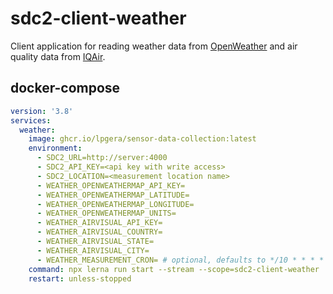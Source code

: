 # sdc2-client-weather

Client application for reading weather data from [OpenWeather](https://openweathermap.org/) and air quality data from
[IQAir](https://www.iqair.com/).

## docker-compose

```yaml
version: '3.8'
services:
  weather:
    image: ghcr.io/lpgera/sensor-data-collection:latest
    environment:
      - SDC2_URL=http://server:4000
      - SDC2_API_KEY=<api key with write access>
      - SDC2_LOCATION=<measurement location name>
      - WEATHER_OPENWEATHERMAP_API_KEY=
      - WEATHER_OPENWEATHERMAP_LATITUDE=
      - WEATHER_OPENWEATHERMAP_LONGITUDE=
      - WEATHER_OPENWEATHERMAP_UNITS=
      - WEATHER_AIRVISUAL_API_KEY=
      - WEATHER_AIRVISUAL_COUNTRY=
      - WEATHER_AIRVISUAL_STATE=
      - WEATHER_AIRVISUAL_CITY=
      - WEATHER_MEASUREMENT_CRON= # optional, defaults to */10 * * * *
    command: npx lerna run start --stream --scope=sdc2-client-weather
    restart: unless-stopped
```
